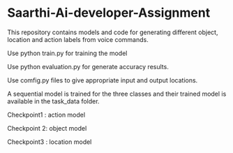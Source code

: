 # Saarthi-Ai-developer-Assignment
This repository contains models and code for generating different object, location and action labels from voice commands.

Use python train.py for training the model

Use python evaluation.py for generate accuracy results.

Use comfig.py files to give appropriate input and output locations.

A sequential model is trained for the three classes and their trained model is available in the task_data folder.

Checkpoint1 : action model

Checkpoint 2: object model

Checkpoint3 : location model
